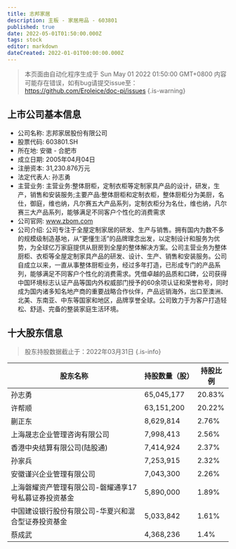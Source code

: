 ```yaml
---
title: 志邦家居
description: 主板 - 家居用品 - 603801
published: true
date: 2022-05-01T01:50:00.000Z
tags: stock
editor: markdown
dateCreated: 2022-01-01T00:00:00.000Z
---
```


> 本页面由自动化程序生成于 Sun May 01 2022 01:50:00 GMT+0800
> 内容可能存在错误，如有bug请提交issue至：https://github.com/Eroleice/doc-pi/issues
{.is-warning}

## 上市公司基本信息
- 公司名称: 志邦家居股份有限公司
- 股票代码: 603801.SH
- 所在地: 安徽 - 合肥市
- 成立日期: 2005年04月04日
- 注册资本: 31,230.876万元
- 法定代表人: 孙志勇
- 主营业务: 主营业务:整体厨柜，定制衣柜等定制家具产品的设计，研发，生产，销售和安装服务;主要产品:整体厨柜和定制衣柜，整体厨柜分为美厨，名仕，御庭，维也纳，凡尔赛五大产品系列，定制衣柜分为名仕，维也纳，凡尔赛三大产品系列，能够满足不同客户个性化的消费需求
- 公司官网: www.zbom.com
- 公司介绍: 公司专注于全屋定制家居的研发、生产与销售。拥有国内为数不多的规模级制造基地，从“更懂生活”的品牌理念出发，以定制设计和服务为优势，为全球亿万家庭提供从厨房到全屋的整体解决方案。公司主营业务为整体厨柜、衣柜等全屋定制家具产品的研发、设计、生产、销售和安装服务。公司自成立以来，一直从事整体厨柜业务，经过多年打造，已形成专门的产品系列，能够满足不同客户个性化的消费需求。凭借卓越的品质和口碑，公司获得中国环境标志认证产品等国内外权威部门授予的60余项认证和荣誉称号，同时成为国内诸多知名地产商的重要战略合作伙伴，产品远销海外，出口至澳洲、北美、东南亚、中东等国家和地区，品牌享誉全球。公司致力于为客户打造轻松、舒适、完备的整装家庭生活环境。


## 十大股东信息
> 股东持股数据截止于：2022年03月31日
{.is-info}

| 股东名称 | 持股数量（股） | 持股比例 |
| --- | --- | --- |
| 孙志勇 | 65,045,177 | 20.83% |
| 许帮顺 | 63,151,200 | 20.22% |
| 蒯正东 | 8,629,814 | 2.76% |
| 上海晟志企业管理咨询有限公司 | 7,998,413 | 2.56% |
| 香港中央结算有限公司(陆股通) | 7,414,924 | 2.37% |
| 孙家兵 | 7,253,915 | 2.32% |
| 安徽谨兴企业管理有限公司 | 7,043,300 | 2.26% |
| 上海磐耀资产管理有限公司-磐耀通享17号私募证券投资基金 | 5,890,000 | 1.89% |
| 中国建设银行股份有限公司-华夏兴和混合型证券投资基金 | 5,033,842 | 1.61% |
| 蔡成武 | 4,368,236 | 1.4% |




